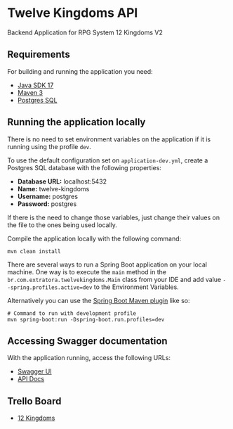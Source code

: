 # Twelve Kingdoms API

Backend Application for RPG System 12 Kingdoms V2

## Requirements

For building and running the application you need:

- [Java SDK 17](https://www.oracle.com/java/technologies/javase/jdk17-archive-downloads.html)
- [Maven 3](https://maven.apache.org)
- [Postgres SQL](https://www.postgresql.org/)

## Running the application locally

There is no need to set environment variables on the application if it is running using the profile `dev`.

To use the default configuration set on `application-dev.yml`, create a Postgres SQL database with the following
properties:

- **Database URL:** localhost:5432
- **Name:** twelve-kingdoms
- **Username:** postgres
- **Password:** postgres

If there is the need to change those variables, just change their values on the file to the ones being used locally.

Compile the application locally with the following command:

```shell
mvn clean install
```

There are several ways to run a Spring Boot application on your local machine. One way is to execute the `main` method
in the `br.com.extratora.twelvekingdoms.Main` class from your IDE and add value `--spring.profiles.active=dev` to
the Environment Variables.

Alternatively you can use
the [Spring Boot Maven plugin](https://docs.spring.io/spring-boot/docs/current/reference/html/build-tool-plugins-maven-plugin.html)
like so:

```shell
# Command to run with development profile
mvn spring-boot:run -Dspring-boot.run.profiles=dev
```

## Accessing Swagger documentation

With the application running, access the following URLs:

- [Swagger UI](http://localhost:8080/swagger-ui/index.html#/)
- [API Docs](http://localhost:8080/api-docs)

## Trello Board

- [12 Kingdoms](https://trello.com/b/wKoZUTPq/12-reinos-v2)
